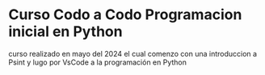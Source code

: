 <h1> Curso Codo a Codo Programacion inicial en Python </h1>
curso realizado en mayo del 2024 el cual comenzo con una introduccion a Psint y lugo por VsCode a la programación en Python
